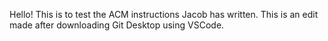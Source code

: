 Hello! This is to test the ACM instructions Jacob has written. 
This is an edit made after downloading Git Desktop using VSCode.